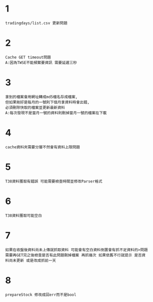 # 1 
	tradingdays/list.csv 更新問題
# 2
	Cache GET timeout問題
	A:因為TWSE不能頻繁要資訊 需要延遲三秒
# 3
	拿到的檔案會用網址轉成md5檔名存成檔案,
	但如果剛好是每月的一號則下個月拿資料時會出錯,
	必須刪除快取的檔案並更新最新資料
	A:每次發現不是當月一號的資料則刪掉當月一號的檔案在下載
# 4
	cache資料夾需要分層不然會有資料上限問題
# 5
	T38資料獲取有錯誤 可能需要檢查時間並修改Parser格式 
# 6
	T38資料獲取可能空白
# 7
    如果在收盤後資料尚未上傳就抓取資料 可能會有空白資料倒置會有抓不足資料的>問題
    需要再GET完之後檢查是否有此問題刪掉檔案 再抓幾次 如果依舊不行就提示 是否資
    料尚未更新 或是改成抓前一天
# 8
    prepareStock 修改成回err而不是bool

